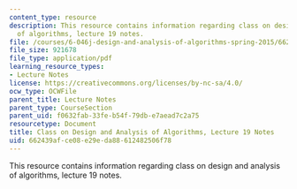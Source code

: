 ```yaml
---
content_type: resource
description: This resource contains information regarding class on design and analysis
  of algorithms, lecture 19 notes.
file: /courses/6-046j-design-and-analysis-of-algorithms-spring-2015/662439afce08e29eda88612482506f78_MIT6_046JS15_lec19.pdf
file_size: 921678
file_type: application/pdf
learning_resource_types:
- Lecture Notes
license: https://creativecommons.org/licenses/by-nc-sa/4.0/
ocw_type: OCWFile
parent_title: Lecture Notes
parent_type: CourseSection
parent_uid: f0632fab-33fe-b54f-79db-e7aead7c2a75
resourcetype: Document
title: Class on Design and Analysis of Algorithms, Lecture 19 Notes
uid: 662439af-ce08-e29e-da88-612482506f78
---
```

This resource contains information regarding class on design and analysis of algorithms, lecture 19 notes.